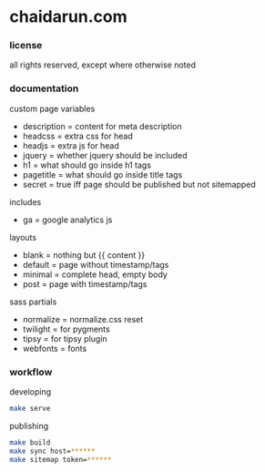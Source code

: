 chaidarun.com
=============

### license

all rights reserved, except where otherwise noted

### documentation

custom page variables

- description         = content for meta description
- headcss             = extra css for head
- headjs              = extra js for head
- jquery              = whether jquery should be included
- h1                  = what should go inside h1 tags
- pagetitle           = what should go inside title tags
- secret              = true iff page should be published but not sitemapped

includes

- ga                  = google analytics js

layouts

- blank               = nothing but {{ content }}
- default             = page without timestamp/tags
- minimal             = complete head, empty body
- post                = page with timestamp/tags

sass partials

- normalize           = normalize.css reset
- twilight            = for pygments
- tipsy               = for tipsy plugin
- webfonts            = fonts

### workflow

developing

```bash
make serve
```

publishing

```bash
make build
make sync host=******
make sitemap token=******
```
